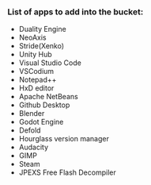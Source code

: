 ### List of apps to add into the bucket:


* Duality Engine
* NeoAxis
* Stride(Xenko)
* Unity Hub
* Visual Studio Code
* VSCodium
* Notepad++
* HxD editor
* Apache NetBeans
* Github Desktop
* Blender
* Godot Engine
* Defold
* Hourglass version manager
* Audacity
* GIMP
* Steam
* JPEXS Free Flash Decompiler
